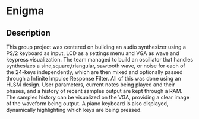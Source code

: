 # Enigma

## Description

This group project was centered on building an audio synthesizer using a PS/2 keyboard as input, LCD as a settings menu and VGA as wave and keypress visualization. The team managed to build an oscillator that handles synthesizes a sine,square,triangular, sawtooth wave, or noise for each of the 24-keys independently, which are then mixed and optionally passed through a Infinite Impulse Response Filter. All of this was done using an HLSM design. User parameters, current notes being played and their phases, and a history of recent samples output are kept through a RAM. The samples history can be visualized on the VGA, providing a clear image of the waveform being output. A piano keyboard is also displayed, dynamically highlighting which keys are being pressed.